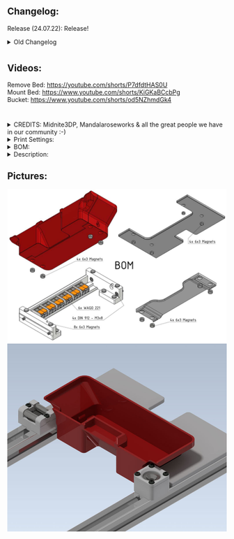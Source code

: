## Changelog:
Release (24.07.22): Release!
<details>
  <summary>
    Old Changelog
  </summary>
- Nothing yet.
</details>

#

## Videos:
Remove Bed: https://youtube.com/shorts/P7dfdtHAS0U<br>
Mount Bed: https://www.youtube.com/shorts/KiGKaBCcbPg<br>
Bucket: https://www.youtube.com/shorts/od5NZhmdGk4<br>

#

#

<details>
  <summary>
    CREDITS: Midnite3DP, Mandalaroseworks & all the great people we have in our community :-)<br>
  </summary>
* Midnite3DP: <a href="https://github.com/Midnite3DP/voron-bedpan">Original Bedpan</a>, Thank you very much for the Idea!!! It's basically his work just with a lot modifications, cableholder and a new bucket :-)<br>
* Mandalaroseworks: Thanks guys for making that amazing Kinematic Mount! Without you, this won't be possible!<br>
* Community: Feelingwise discord is a Place filled with only nice and always helpful People! A special thanks to all of them, i personally just love everyone there!<br>
</details>

<details>
  <summary>
    Print Settings:
  </summary>
- Default Voron settings, correct orientation, no supports needed!<br>
</details>

<details>
  <summary>
    BOM:
  </summary>
- 20x 6x3 Magnets!<br>
- 4x M3x8 SHCS - DIN 912<br>
- 6x WAGO 221<br>
</details>

<details>
  <summary>
    Description:
  </summary>
Get the Power of your Kinematics mount! Easy removable and mountable bed and Bucket!<br>
There is not much to say, watch simply the Video!<br>
</details>

## Pictures:
![](./Images/BOM.jpg)
![](./Images/1.jpg)
